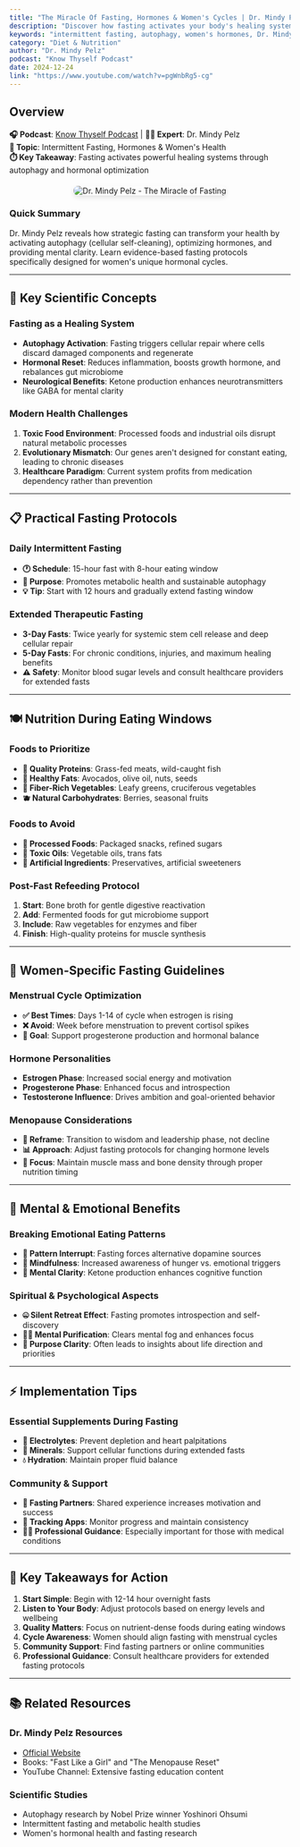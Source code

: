 ```yaml
---
title: "The Miracle Of Fasting, Hormones & Women's Cycles | Dr. Mindy Pelz"
description: "Discover how fasting activates your body's healing system through autophagy, optimizes hormones, and provides mental clarity. Learn practical fasting protocols for women."
keywords: "intermittent fasting, autophagy, women's hormones, Dr. Mindy Pelz, fasting benefits, metabolic health, cellular repair"
category: "Diet & Nutrition"
author: "Dr. Mindy Pelz"
podcast: "Know Thyself Podcast"
date: 2024-12-24
link: "https://www.youtube.com/watch?v=pgWnbRg5-cg"
---
```


## Overview

**🎧 Podcast**: [Know Thyself Podcast](https://www.knowthyself.one) | **👨‍⚕️ Expert**: Dr. Mindy Pelz  
**🎯 Topic**: Intermittent Fasting, Hormones & Women's Health  
**⏱️ Key Takeaway**: Fasting activates powerful healing systems through autophagy and hormonal optimization

<div style="text-align: center; margin: 20px 0;">
  <img src="https://img.youtube.com/vi/pgWnbRg5-cg/maxresdefault.jpg" alt="Dr. Mindy Pelz - The Miracle of Fasting" style="max-width: 100%; border-radius: 8px; box-shadow: 0 4px 8px rgba(0,0,0,0.1);">
</div>

### Quick Summary
Dr. Mindy Pelz reveals how strategic fasting can transform your health by activating autophagy (cellular self-cleaning), optimizing hormones, and providing mental clarity. Learn evidence-based fasting protocols specifically designed for women's unique hormonal cycles.

---

## 🔬 **Key Scientific Concepts**

### **Fasting as a Healing System**
- **Autophagy Activation**: Fasting triggers cellular repair where cells discard damaged components and regenerate
- **Hormonal Reset**: Reduces inflammation, boosts growth hormone, and rebalances gut microbiome
- **Neurological Benefits**: Ketone production enhances neurotransmitters like GABA for mental clarity

### **Modern Health Challenges**
1. **Toxic Food Environment**: Processed foods and industrial oils disrupt natural metabolic processes
2. **Evolutionary Mismatch**: Our genes aren't designed for constant eating, leading to chronic diseases
3. **Healthcare Paradigm**: Current system profits from medication dependency rather than prevention

---

## 📋 **Practical Fasting Protocols**

### **Daily Intermittent Fasting**
- **🕐 Schedule**: 15-hour fast with 8-hour eating window
- **🎯 Purpose**: Promotes metabolic health and sustainable autophagy
- **💡 Tip**: Start with 12 hours and gradually extend fasting window

### **Extended Therapeutic Fasting**
- **3-Day Fasts**: Twice yearly for systemic stem cell release and deep cellular repair
- **5-Day Fasts**: For chronic conditions, injuries, and maximum healing benefits
- **⚠️ Safety**: Monitor blood sugar levels and consult healthcare providers for extended fasts

---

## 🍽️ **Nutrition During Eating Windows**

### **Foods to Prioritize**
- **🥩 Quality Proteins**: Grass-fed meats, wild-caught fish
- **🥑 Healthy Fats**: Avocados, olive oil, nuts, seeds
- **🥬 Fiber-Rich Vegetables**: Leafy greens, cruciferous vegetables
- **🫐 Natural Carbohydrates**: Berries, seasonal fruits

### **Foods to Avoid**
- **🚫 Processed Foods**: Packaged snacks, refined sugars
- **🚫 Toxic Oils**: Vegetable oils, trans fats
- **🚫 Artificial Ingredients**: Preservatives, artificial sweeteners

### **Post-Fast Refeeding Protocol**
1. **Start**: Bone broth for gentle digestive reactivation
2. **Add**: Fermented foods for gut microbiome support
3. **Include**: Raw vegetables for enzymes and fiber
4. **Finish**: High-quality proteins for muscle synthesis

---

## 👩 **Women-Specific Fasting Guidelines**

### **Menstrual Cycle Optimization**
- **✅ Best Times**: Days 1-14 of cycle when estrogen is rising
- **❌ Avoid**: Week before menstruation to prevent cortisol spikes
- **🎯 Goal**: Support progesterone production and hormonal balance

### **Hormone Personalities**
- **Estrogen Phase**: Increased social energy and motivation
- **Progesterone Phase**: Enhanced focus and introspection
- **Testosterone Influence**: Drives ambition and goal-oriented behavior

### **Menopause Considerations**
- **🌟 Reframe**: Transition to wisdom and leadership phase, not decline
- **📊 Approach**: Adjust fasting protocols for changing hormone levels
- **💪 Focus**: Maintain muscle mass and bone density through proper nutrition timing

---

## 🧠 **Mental & Emotional Benefits**

### **Breaking Emotional Eating Patterns**
- **🔄 Pattern Interrupt**: Fasting forces alternative dopamine sources
- **🧘 Mindfulness**: Increased awareness of hunger vs. emotional triggers
- **💭 Mental Clarity**: Ketone production enhances cognitive function

### **Spiritual & Psychological Aspects**
- **🤐 Silent Retreat Effect**: Fasting promotes introspection and self-discovery
- **🧘‍♀️ Mental Purification**: Clears mental fog and enhances focus
- **🎯 Purpose Clarity**: Often leads to insights about life direction and priorities

---

## ⚡ **Implementation Tips**

### **Essential Supplements During Fasting**
- **🧂 Electrolytes**: Prevent depletion and heart palpitations
- **🧪 Minerals**: Support cellular functions during extended fasts
- **💧 Hydration**: Maintain proper fluid balance

### **Community & Support**
- **👥 Fasting Partners**: Shared experience increases motivation and success
- **📱 Tracking Apps**: Monitor progress and maintain consistency
- **👨‍⚕️ Professional Guidance**: Especially important for those with medical conditions

---

## 🎯 **Key Takeaways for Action**

1. **Start Simple**: Begin with 12-14 hour overnight fasts
2. **Listen to Your Body**: Adjust protocols based on energy levels and wellbeing
3. **Quality Matters**: Focus on nutrient-dense foods during eating windows
4. **Cycle Awareness**: Women should align fasting with menstrual cycles
5. **Community Support**: Find fasting partners or online communities
6. **Professional Guidance**: Consult healthcare providers for extended fasting protocols

---

## 📚 **Related Resources**

### **Dr. Mindy Pelz Resources**
- [Official Website](https://drmindypelz.com/)
- Books: "Fast Like a Girl" and "The Menopause Reset"
- YouTube Channel: Extensive fasting education content

### **Scientific Studies**
- Autophagy research by Nobel Prize winner Yoshinori Ohsumi
- Intermittent fasting and metabolic health studies
- Women's hormonal health and fasting research